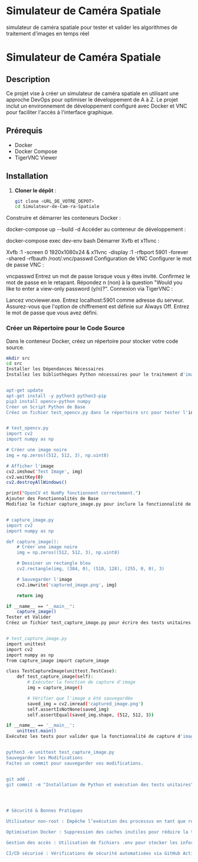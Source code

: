 # Simulateur de Caméra Spatiale
 simulateur de caméra spatiale pour tester et valider les algorithmes de traitement d'images en temps réel

 # Simulateur de Caméra Spatiale

## Description

Ce projet vise à créer un simulateur de caméra spatiale en utilisant une approche DevOps pour optimiser le développement de A à Z. Le projet inclut un environnement de développement configuré avec Docker et VNC pour faciliter l'accès à l'interface graphique.

## Prérequis

- Docker
- Docker Compose
- TigerVNC Viewer

## Installation

1. **Cloner le dépôt** :

   ```sh
   git clone <URL_DE_VOTRE_DEPOT>
   cd Simulateur-de-Cam-ra-Spatiale
Construire et démarrer les conteneurs Docker :


docker-compose up --build -d
Accéder au conteneur de développement :


docker-compose exec dev-env bash
Démarrer Xvfb et x11vnc :


Xvfb :1 -screen 0 1920x1080x24 &
x11vnc -display :1 -rfbport 5901 -forever -shared -rfbauth /root/.vnc/passwd
Configuration de VNC
Configurer le mot de passe VNC :


vncpasswd
Entrez un mot de passe lorsque vous y êtes invité.
Confirmez le mot de passe en le retapant.
Répondez n (non) à la question "Would you like to enter a view-only password (y/n)?".
Connexion via TigerVNC :

Lancez vncviewer.exe.
Entrez localhost:5901 comme adresse du serveur.
Assurez-vous que l'option de chiffrement est définie sur Always Off.
Entrez le mot de passe que vous avez défini.



### Créer un Répertoire pour le Code Source

Dans le conteneur Docker, créez un répertoire pour stocker votre code source.

```sh
mkdir src
cd src
Installer les Dépendances Nécessaires
Installez les bibliothèques Python nécessaires pour le traitement d'images et la simulation.


apt-get update
apt-get install -y python3 python3-pip
pip3 install opencv-python numpy
Créer un Script Python de Base
Créez un fichier test_opencv.py dans le répertoire src pour tester l'installation d'OpenCV et NumPy.


# test_opencv.py
import cv2
import numpy as np

# Créer une image noire
img = np.zeros((512, 512, 3), np.uint8)

# Afficher l'image
cv2.imshow('Test Image', img)
cv2.waitKey(0)
cv2.destroyAllWindows()

print("OpenCV et NumPy fonctionnent correctement.")
Ajouter des Fonctionnalités de Base
Modifiez le fichier capture_image.py pour inclure la fonctionnalité de capture d'images simulées.


# capture_image.py
import cv2
import numpy as np

def capture_image():
    # Créer une image noire
    img = np.zeros((512, 512, 3), np.uint8)

    # Dessiner un rectangle bleu
    cv2.rectangle(img, (384, 0), (510, 128), (255, 0, 0), 3)

    # Sauvegarder l'image
    cv2.imwrite('captured_image.png', img)

    return img

if __name__ == "__main__":
    capture_image()
Tester et Valider
Créez un fichier test_capture_image.py pour écrire des tests unitaires.


# test_capture_image.py
import unittest
import cv2
import numpy as np
from capture_image import capture_image

class TestCaptureImage(unittest.TestCase):
    def test_capture_image(self):
        # Exécuter la fonction de capture d'image
        img = capture_image()

        # Vérifier que l'image a été sauvegardée
        saved_img = cv2.imread('captured_image.png')
        self.assertIsNotNone(saved_img)
        self.assertEqual(saved_img.shape, (512, 512, 3))

if __name__ == '__main__':
    unittest.main()
Exécutez les tests pour valider que la fonctionnalité de capture d'images fonctionne correctement.


python3 -m unittest test_capture_image.py
Sauvegarder les Modifications
Faites un commit pour sauvegarder vos modifications.


git add .
git commit -m "Installation de Python et exécution des tests unitaires"




# Sécurité & Bonnes Pratiques 

Utilisateur non-root : Empêche l’exécution des processus en tant que root pour limiter les risques.

Optimisation Docker : Suppression des caches inutiles pour réduire la taille de l’image.

Gestion des accès : Utilisation de fichiers .env pour stocker les informations sensibles.

CI/CD sécurisé : Vérifications de sécurité automatisées via GitHub Actions.